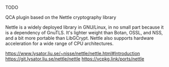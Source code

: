TODO

QCA plugin based on the Nettle cryptography library

Nettle is a widely deployed library in GNU/Linux, in no small part because it is
a dependency of GnuTLS. It's lighter weight than Botan, OSSL, and NSS, and a bit
more portable than LibGCrypt. Nettle also supports hardware acceleration for a
wide range of CPU architectures.

https://www.lysator.liu.se/~nisse/nettle/nettle.html#Introduction
https://git.lysator.liu.se/nettle/nettle
https://vcpkg.link/ports/nettle
